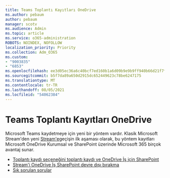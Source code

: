 ```yaml
---
title: Teams Toplantı Kayıtları OneDrive
ms.author: pebaum
author: pebaum
manager: scotv
ms.audience: Admin
ms.topic: article
ms.service: o365-administration
ROBOTS: NOINDEX, NOFOLLOW
localization_priority: Priority
ms.collection: Adm_O365
ms.custom:
- "9003835"
- "6853"
ms.openlocfilehash: ee3d05ec36a6c40bcf7ed160b1a6d09b9e9b9ff940b66d21f7f897aa881f611d
ms.sourcegitcommit: b5f7da89a650d2915dc652449623c78be6247175
ms.translationtype: MT
ms.contentlocale: tr-TR
ms.lasthandoff: 08/05/2021
ms.locfileid: "54062384"
---
```

# <a name="teams-meeting-recordings-to-onedrive"></a>Teams Toplantı Kayıtları OneDrive

Microsoft Teams kaydetmeye için yeni bir yöntem vardır. Klasik Microsoft Stream'den yeni [Stream'e](https://docs.microsoft.com/stream/streamnew/new-stream)geçişin ilk aşaması olarak, bu yöntem kayıtları Microsoft OneDrive Kurumsal ve SharePoint üzerinde Microsoft 365 birçok avantaj sunar.  

- [Toplantı kaydı seçeneğini toplantı kaydı ve OneDrive İş için SharePoint](https://docs.microsoft.com/MicrosoftTeams/tmr-meeting-recording-change#set-up-the-meeting-recording-option-for-onedrive-for-business-and-sharepoint)
- [Stream'i OneDrive İş SharePoint devre dışı bırakma](https://docs.microsoft.com/MicrosoftTeams/tmr-meeting-recording-change#opt-out-of-onedrive-for-business-and-sharepoint-to-continue-using-stream)  
- [Sık sorulan sorular](https://docs.microsoft.com/MicrosoftTeams/tmr-meeting-recording-change#frequently-asked-questions)
